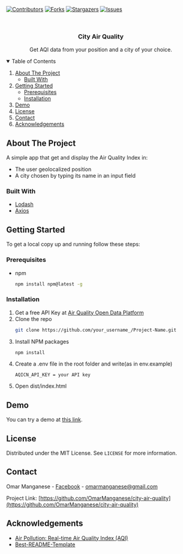 [![Contributors][contributors-shield]][contributors-url]
[![Forks][forks-shield]][forks-url]
[![Stargazers][stars-shield]][stars-url]
[![Issues][issues-shield]][issues-url]


<br />

  <h3 align="center">City Air Quality</h3>

  <p align="center">
    Get AQI data from your position and a city of your choice.
    <br />
    



<!-- TABLE OF CONTENTS -->
<details open="open">
  <summary>Table of Contents</summary>
  <ol>
    <li>
      <a href="#about-the-project">About The Project</a>
      <ul>
        <li><a href="#built-with">Built With</a></li>
      </ul>
    </li>
    <li>
      <a href="#getting-started">Getting Started</a>
      <ul>
        <li><a href="#prerequisites">Prerequisites</a></li>
        <li><a href="#installation">Installation</a></li>
      </ul>
    </li>
    <li><a href="#demo">Demo</a></li>
    <li><a href="#license">License</a></li>
    <li><a href="#contact">Contact</a></li>
    <li><a href="#acknowledgements">Acknowledgements</a></li>
  </ol>
</details>



<!-- ABOUT THE PROJECT -->
## About The Project

A simple app that get and display the Air Quality Index in:
* The user geolocalized position
* A city chosen by typing its name in an input field

### Built With


* [Lodash](https://lodash.com/)
* [Axios](https://github.com/axios/axios)



<!-- GETTING STARTED -->
## Getting Started

To get a local copy up and running follow these steps:

### Prerequisites

* npm
  ```sh
  npm install npm@latest -g
  ```

### Installation

1. Get a free API Key at [Air Quality Open Data Platform](https://aqicn.org/data-platform/token/#/)
2. Clone the repo
   ```sh
   git clone https://github.com/your_username_/Project-Name.git
   ```
3. Install NPM packages
   ```sh
   npm install
   ```
4. Create a .env file in the root folder and write(as in env.example)
   ```JS
   AQICN_API_KEY = your API key
   ```
5. Open dist/index.html

## Demo
You can try a demo at [this link]().

<!-- LICENSE -->
## License

Distributed under the MIT License. See `LICENSE` for more information.



<!-- CONTACT -->
## Contact

Omar Manganese - [Facebook](https://www.facebook.com/omar.manganese) - omarmanganese@gmail.com

Project Link: [https://github.com/OmarManganese/city-air-quality](https://github.com/OmarManganese/city-air-quality)



<!-- ACKNOWLEDGEMENTS -->
## Acknowledgements
* [Air Pollution: Real-time Air Quality Index (AQI)](https://aqicn.org/)
* [Best-README-Template](https://github.com/othneildrew/Best-README-Template)



[contributors-shield]: https://img.shields.io/github/contributors/OmarManganese/city-air-quality?style=for-the-badge
[contributors-url]: https://github.com/OmarManganese/city-air-quality/graphs/contributors
[forks-shield]: https://img.shields.io/github/forks/OmarManganese/city-air-quality?style=for-the-badge
[forks-url]: https://github.com/OmarManganese/city-air-quality/network/members
[stars-shield]: https://img.shields.io/github/stars/OmarManganese/city-air-quality?style=for-the-badge
[stars-url]: https://github.com/OmarManganese/city-air-quality/stargazers
[issues-shield]: https://img.shields.io/github/issues/OmarManganese/city-air-quality?style=for-the-badge
[issues-url]: https://github.com/OmarManganese/city-air-quality/issues


